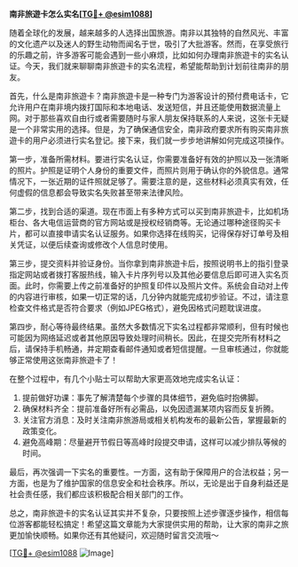 **南非旅遊卡怎么实名[[TG💪+ @esim1088](https://t.me/s/esim1088)]**

随着全球化的发展，越来越多的人选择出国旅游。南非以其独特的自然风光、丰富的文化遗产以及迷人的野生动物而闻名于世，吸引了大批游客。然而，在享受旅行的乐趣之前，许多游客可能会遇到一些小麻烦，比如如何办理南非旅遊卡的实名认证。今天，我们就来聊聊南非旅遊卡的实名流程，希望能帮助到计划前往南非的朋友。

首先，什么是南非旅遊卡？南非旅遊卡是一种专门为游客设计的预付费电话卡，它允许用户在南非境内拨打国际和本地电话、发送短信，并且还能使用数据流量上网。对于那些喜欢自由行或者需要随时与家人朋友保持联系的人来说，这张卡无疑是一个非常实用的选择。但是，为了确保通信安全，南非政府要求所有购买南非旅遊卡的用户必须进行实名登记。接下来，我们就一步步地讲解如何完成这项操作。

第一步，准备所需材料。要进行实名认证，你需要准备好有效的护照以及一张清晰的照片。护照是证明个人身份的重要文件，而照片则用于确认你的外貌信息。通常情况下，一张近期的证件照就足够了。需要注意的是，这些材料必须真实有效，任何虚假的信息都会导致实名失败甚至带来法律风险。

第二步，找到合适的渠道。现在市面上有多种方式可以买到南非旅遊卡，比如机场柜台、各大电信运营商的官方网站或是授权经销商等。无论通过哪种途径购买卡片，都可以直接申请实名认证服务。如果你选择在线购买，记得保存好订单号及相关凭证，以便后续查询或修改个人信息时使用。

第三步，提交资料并验证身份。当你拿到南非旅遊卡后，按照说明书上的指引登录指定网站或者拨打客服热线，输入卡片序列号以及其他必要信息后即可进入实名页面。此时，你需要上传之前准备好的护照复印件以及照片文件。系统会自动对上传的内容进行审核，如果一切正常的话，几分钟内就能完成初步验证。不过，请注意检查文件格式是否符合要求（例如JPEG格式），避免因格式问题耽误进度。

第四步，耐心等待最终结果。虽然大多数情况下实名过程都非常顺利，但有时候也可能因为网络延迟或者其他原因导致处理时间稍长。因此，在提交完所有材料之后，请保持手机畅通，并定期查看邮件通知或者短信提醒。一旦审核通过，你就能够正常使用这张南非旅遊卡了！

在整个过程中，有几个小贴士可以帮助大家更高效地完成实名认证：

1. 提前做好功课：事先了解清楚每个步骤的具体细节，避免临时抱佛脚。
2. 确保材料齐全：提前准备好所有必需品，以免因遗漏某项内容而反复折腾。
3. 关注官方消息：及时关注南非旅游局或相关机构发布的最新公告，掌握最新的政策变化。
4. 避免高峰期：尽量避开节假日等高峰时段提交申请，这样可以减少排队等候的时间。

最后，再次强调一下实名的重要性。一方面，这有助于保障用户的合法权益；另一方面，也是为了维护国家的信息安全和社会秩序。所以，无论是出于自身利益还是社会责任感，我们都应该积极配合相关部门的工作。

总之，南非旅遊卡的实名认证其实并不复杂，只要按照上述步骤逐步操作，相信每位游客都能轻松搞定！希望这篇文章能为大家提供实用的帮助，让大家的南非之旅更加愉快顺畅。如果你还有其他疑问，欢迎随时留言交流哦～ 

[[TG💪+ @esim1088](https://t.me/s/esim1088) ![Image](https://i.postimg.cc/4NQfJmqS/Snipaste-2025-05-13-00-14-12.png)]